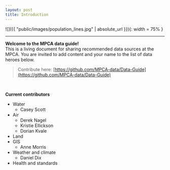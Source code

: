 ```yaml
---
layout: post
title: Introduction
---
```


![]({{ "public/images/population_lines.jpg"  | absolute_url }}){: width = 75% }






---

__Welcome to the MPCA data guide!__   
This is a living document for sharing recommended data sources at the MPCA. You are invited to add content and your name to the list of data heroes below.


> Contribute here: [https://github.com/MPCA-data/Data-Guide](https://github.com/MPCA-data/Data-Guide)

<br>

__Current contributors__

- Water 
	- Casey Scott
- Air
    - Derek Nagel
    - Kristie Ellickson
    - Dorian Kvale
- Land
- GIS
    - Anne Morris
- Weather and climate
    - Daniel Dix
- Health and standards
